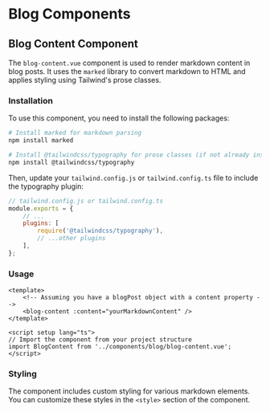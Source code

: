 # Blog Components

## Blog Content Component

The `blog-content.vue` component is used to render markdown content in blog posts. It uses the `marked` library to convert markdown to HTML and applies styling using Tailwind's prose classes.

### Installation

To use this component, you need to install the following packages:

```bash
# Install marked for markdown parsing
npm install marked

# Install @tailwindcss/typography for prose classes (if not already installed)
npm install @tailwindcss/typography
```

Then, update your `tailwind.config.js` or `tailwind.config.ts` file to include the typography plugin:

```javascript
// tailwind.config.js or tailwind.config.ts
module.exports = {
    // ...
    plugins: [
        require('@tailwindcss/typography'),
        // ...other plugins
    ],
};
```

### Usage

```vue
<template>
    <!-- Assuming you have a blogPost object with a content property -->
    <blog-content :content="yourMarkdownContent" />
</template>

<script setup lang="ts">
// Import the component from your project structure
import BlogContent from '../components/blog/blog-content.vue';
</script>
```

### Styling

The component includes custom styling for various markdown elements. You can customize these styles in the `<style>` section of the component.
